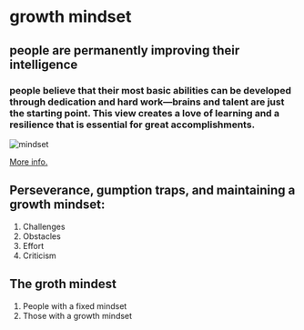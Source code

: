 # growth mindset

## people are permanently improving their intelligence

### people believe that their most basic abilities can be developed through dedication and hard work—brains and talent are just the starting point. This view creates a love of learning and a resilience that is essential for great accomplishments.

![ mindset](https://images-na.ssl-images-amazon.com/images/I/81u+jLjLHgL.jpg)

[More info.](https://www.mindsetworks.com/science/)

## Perseverance, gumption traps, and maintaining a growth mindset:
1. Challenges 
2. Obstacles
3. Effort
4. Criticism

## The groth mindest 

 1. People with a fixed mindset
 2. Those with a growth mindset
